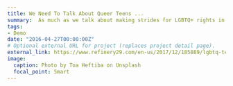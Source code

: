 ```yaml
---
title: We Need To Talk About Queer Teens ...
summary:  As much as we talk about making strides for LGBTQ+ rights in the U.S. in the last several years...
tags:
- Demo
date: "2016-04-27T00:00:00Z"
# Optional external URL for project (replaces project detail page).
external_link: https://www.refinery29.com/en-us/2017/12/185889/lgbtq-teenagers-suicide-attempts-statistics
image:
  caption: Photo by Toa Heftiba on Unsplash
  focal_point: Smart
---
```

